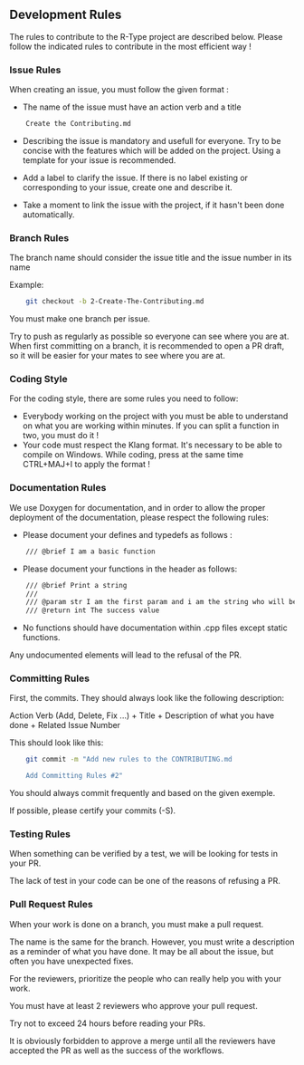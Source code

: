 ## Development Rules

The rules to contribute to the R-Type project are described below.
Please follow the indicated rules to contribute in the most efficient way !


### Issue Rules

When creating an issue, you must follow the given format :

* The name of the issue must have an action verb and a title

```bash
    Create the Contributing.md
```

* Describing the issue is mandatory and usefull for everyone. Try to be concise with the features which will be added on the project. Using a template for your issue is recommended.

* Add a label to clarify the issue. If there is no label existing or corresponding to your issue, create one and describe it.

* Take a moment to link the issue with the project, if it hasn't been done automatically.


### Branch Rules

The branch name should consider the issue title and the issue number in its name

Example:

```bash
    git checkout -b 2-Create-The-Contributing.md
```

You must make one branch per issue.

Try to push as regularly as possible so everyone can see where you are at.
When first committing on a branch, it is recommended to open a PR draft, so it will be easier for your mates to see where you are at.


### Coding Style

For the coding style, there are some rules you need to follow:
 - Everybody working on the project with you must be able to understand on what you are working within minutes. If you can split a function in two, you must do it !
 - Your code must respect the Klang format. It's necessary to be able to compile on Windows. While coding, press at the same time CTRL+MAJ+I to apply the format !


### Documentation Rules

We use Doxygen for documentation, and in order to allow the proper deployment of the documentation, please respect the following rules:


* Please document your defines and typedefs as follows :

```bash
    /// @brief I am a basic function
```

* Please document your functions in the header as follows:

```bash
    /// @brief Print a string
    ///
    /// @param str I am the first param and i am the string who will be printed
    /// @return int The success value
```

* No functions should have documentation within .cpp files except static functions.

Any undocumented elements will lead to the refusal of the PR.


### Committing Rules

First, the commits. They should always look like the following description:

Action Verb (Add, Delete, Fix ...) + Title + Description of what you have done + Related Issue Number

This should look like this:

```bash
    git commit -m "Add new rules to the CONTRIBUTING.md

    Add Committing Rules #2"
```

You should always commit frequently and based on the given exemple.

If possible, please certify your commits (-S).


### Testing Rules

When something can be verified by a test, we will be looking for tests in your PR.

The lack of test in your code can be one of the reasons of refusing a PR.


### Pull Request Rules

When your work is done on a branch, you must make a pull request.

The name is the same for the branch.
However, you must write a description as a reminder of what you have done.
It may be all about the issue, but often you have unexpected fixes.

For the reviewers, prioritize the people who can really help you with your work.

You must have at least 2 reviewers who approve your pull request.

Try not to exceed 24 hours before reading your PRs.

It is obviously forbidden to approve a merge until all the reviewers have accepted the PR as well as the success of the workflows.